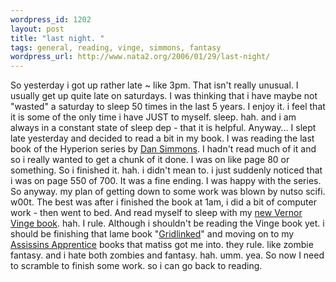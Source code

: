 ```yaml
--- 
wordpress_id: 1202
layout: post
title: "last night. "
tags: general, reading, vinge, simmons, fantasy
wordpress_url: http://www.nata2.org/2006/01/29/last-night/
---
```

So yesterday i got up rather late ~ like 3pm. That isn't really unusual. I usually get up quite late on saturdays. I was thinking that i have maybe not "wasted" a saturday to sleep 50 times in the last 5 years. I enjoy it. i feel that it is some of the only time i have JUST to myself. sleep. hah. and i am always in a constant state of sleep dep - that it is helpful. Anyway... I slept late yesterday and decided to read a bit in my book. I was reading the last book of the Hyperion series by <a href="http://destroytechnology.com/d4-Dan_Simmons">Dan Simmons</a>. I hadn't read much of it and so i really wanted to get a chunk of it done. I was on like page 80 or something. So i finished it. hah. i didn't mean to. i just suddenly noticed that i was on page 550 of 700. It was a fine ending. I was happy with the series. So anyway. my plan of getting down to some work was blown by nutso scifi. w00t. The best was after i finished the book at 1am, i did a bit of computer work - then went to bed. And read myself to sleep with my <a href="http://destroytechnology.com/home?k=tatja+grimm&c=dark">new Vernor Vinge book</a>. hah. I rule. Although i shouldn't be reading the Vinge book yet. i should be finishing that lame book "<a href="http://destroytechnology.com/home?k=Gridlinked&c=dark">Gridlinked</a>" and moving on to my <a href="http://destroytechnology.com/dark-1000-055357339X-Assassins_Apprentice_The_Farseer_Trilogy_Book_1">Assissins Apprentice</a> books that matiss got me into. they rule. like zombie fantasy. and i hate both zombies and fantasy. hah. umm. yea.
So now I need to scramble to finish some work. so i can go back to reading.
